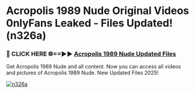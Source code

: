 # Acropolis 1989 Nude Original Videos 0nlyFans Leaked - Files Updated! (n326a)

<h3>🔴 CLICK HERE 🌐==►► <a href="https://tinyurl.com/4mcuefdz" rel="nofollow">Acropolis 1989 Nude Updated Files</a></h3>

Get Acropolis 1989 Nude and all content. Now you can access all videos and pictures of Acropolis 1989 Nude. New Updated Files 2025!

[![n326a](https://i.imgur.com/StAQSOY.gif)](https://tinyurl.com/4mcuefdz)
